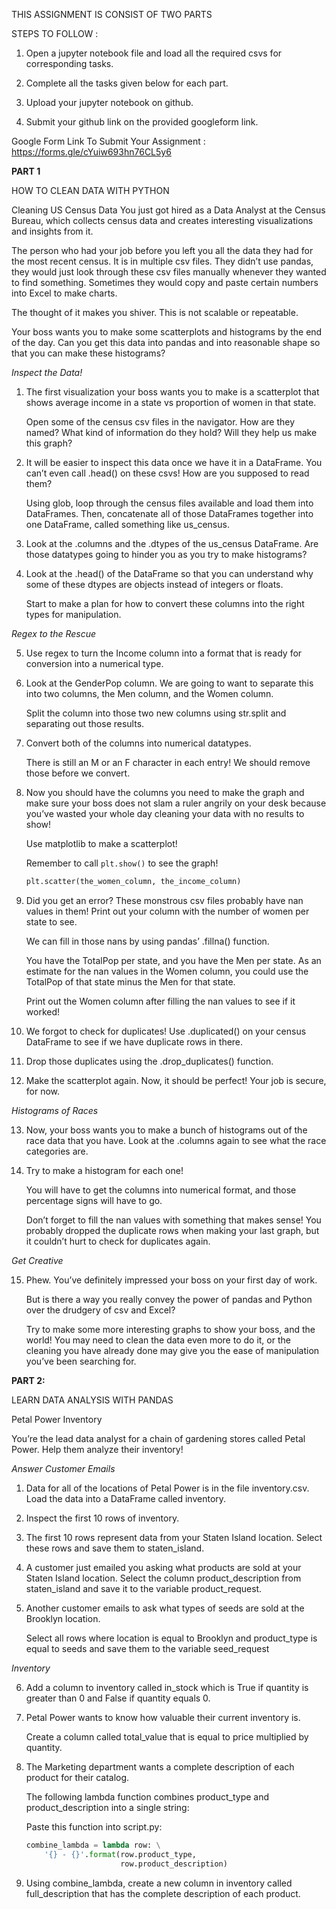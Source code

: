 THIS ASSIGNMENT IS CONSIST OF TWO PARTS 

STEPS TO FOLLOW : 
1) Open a jupyter notebook file and load all the required csvs for corresponding tasks. 

2) Complete all the tasks given below for each part.

3) Upload your jupyter notebook on github.

4) Submit your github link on the provided googleform link.

Google Form Link To Submit Your Assignment : https://forms.gle/cYuiw693hn76CL5y6

**PART 1**

HOW TO CLEAN DATA WITH PYTHON

Cleaning US Census Data
You just got hired as a Data Analyst at the Census Bureau, which collects census data and creates interesting visualizations and insights from it.

The person who had your job before you left you all the data they had for the most recent census. It is in multiple csv files. They didn’t use pandas, they would just look through these csv files manually whenever they wanted to find something. Sometimes they would copy and paste certain numbers into Excel to make charts.

The thought of it makes you shiver. This is not scalable or repeatable.

Your boss wants you to make some scatterplots and histograms by the end of the day. Can you get this data into pandas and into reasonable shape so that you can make these histograms?



_Inspect the Data!_

1. The first visualization your boss wants you to make is a scatterplot that shows average income in a state vs proportion of women in that state.

    Open some of the census csv files in the navigator. How are they named? What kind of information do they hold? Will they help us make this graph?

2. It will be easier to inspect this data once we have it in a DataFrame. You can’t even call .head() on these csvs! How are you supposed to read them?

    Using glob, loop through the census files available and load them into DataFrames. Then, concatenate all of those DataFrames together into one DataFrame, called something like us_census.


3. Look at the .columns and the .dtypes of the us_census DataFrame. Are those datatypes going to hinder you as you try to make histograms?

4. Look at the .head() of the DataFrame so that you can understand why some of these dtypes are objects instead of integers or floats.

    Start to make a plan for how to convert these columns into the right types for manipulation.

_Regex to the Rescue_

5. Use regex to turn the Income column into a format that is ready for conversion into a numerical type.


6. Look at the GenderPop column. We are going to want to separate this into two columns, the Men column, and the Women column.

    Split the column into those two new columns using str.split and separating out those results.

7. Convert both of the columns into numerical datatypes.

    There is still an M or an F character in each entry! We should remove those before we convert.


8. Now you should have the columns you need to make the graph and make sure your boss does not slam a ruler angrily on your desk because you’ve wasted your whole day cleaning your data with no results to show!

    Use matplotlib to make a scatterplot!

    Remember to call `plt.show()` to see the graph!

    ```python
    plt.scatter(the_women_column, the_income_column) 
    ```


9. Did you get an error? These monstrous csv files probably have nan values in them! Print out your column with the number of women per state to see.

    We can fill in those nans by using pandas’ .fillna() function.

    You have the TotalPop per state, and you have the Men per state. As an estimate for the nan values in the Women column, you could use the TotalPop of that state minus the Men for that state.

    Print out the Women column after filling the nan values to see if it worked!

10. We forgot to check for duplicates! Use .duplicated() on your census DataFrame to see if we have duplicate rows in there.

11. Drop those duplicates using the .drop_duplicates() function.


12. Make the scatterplot again. Now, it should be perfect! Your job is secure, for now.

_Histograms of Races_

13. Now, your boss wants you to make a bunch of histograms out of the race data that you have. Look at the .columns again to see what the race categories are.

14. Try to make a histogram for each one!

    You will have to get the columns into numerical format, and those percentage signs will have to go.

    Don’t forget to fill the nan values with something that makes sense! You probably dropped the duplicate rows when making your last graph, but it couldn’t hurt to check for duplicates again.

_Get Creative_

15. Phew. You’ve definitely impressed your boss on your first day of work.

    But is there a way you really convey the power of pandas and Python over the drudgery of csv and Excel?

    Try to make some more interesting graphs to show your boss, and the world! You may need to clean the data even more to do it, or the cleaning you have already done may give you the ease of manipulation you’ve been searching for.

**PART 2:**

LEARN DATA ANALYSIS WITH PANDAS

Petal Power Inventory

You’re the lead data analyst for a chain of gardening stores called Petal Power. Help them analyze their inventory!


_Answer Customer Emails_

1. Data for all of the locations of Petal Power is in the file inventory.csv. Load the data into a DataFrame called inventory.

2. Inspect the first 10 rows of inventory.

3. The first 10 rows represent data from your Staten Island location. Select these rows and save them to staten_island.

4. A customer just emailed you asking what products are sold at your Staten Island location. Select the column product_description from staten_island and save it to the variable product_request.

5. Another customer emails to ask what types of seeds are sold at the Brooklyn location.

    Select all rows where location is equal to Brooklyn and product_type is equal to seeds and save them to the variable seed_request



_Inventory_

6. Add a column to inventory called in_stock which is True if quantity is greater than 0 and False if quantity equals 0.

7. Petal Power wants to know how valuable their current inventory is.

    Create a column called total_value that is equal to price multiplied by quantity.

8. The Marketing department wants a complete description of each product for their catalog.

    The following lambda function combines product_type and product_description into a single string:

    Paste this function into script.py:
    
    ```python
    combine_lambda = lambda row: \
        '{} - {}'.format(row.product_type,
                         row.product_description)

    ```


9. Using combine_lambda, create a new column in inventory called full_description that has the complete description of each product.
